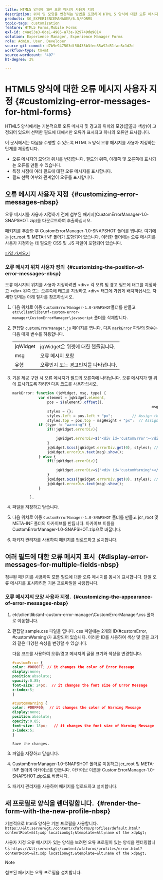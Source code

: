 ```yaml
---
title: HTML5 양식에 대한 오류 메시지 사용자 지정
description: 위치 및 모양을 변경하는 방법을 포함하여 HTML 5 양식에 대한 오류 메시지 표시를 사용자 지정하는 방법에 대해 알아봅니다.
products: SG_EXPERIENCEMANAGER/6.5/FORMS
topic-tags: customization
feature: HTML5 Forms,Mobile Forms
exl-id: c4ae53a3-8de1-4985-a73e-829749de9814
solution: Experience Manager, Experience Manager Forms
role: Admin, User, Developer
source-git-commit: d7b9e947503df58435b3fee85a92d51fae8c1d2d
workflow-type: tm+mt
source-wordcount: '497'
ht-degree: 3%

---
```


# HTML5 양식에 대한 오류 메시지 사용자 지정 {#customizing-error-messages-for-html-forms}

HTML5 양식에서는 기본적으로 오류 메시지 및 경고의 위치와 모양(글꼴과 색상)이 고정되어 있으며 선택한 필드에 대해서만 오류가 표시되고 하나의 오류만 표시됩니다.

이 문서에서는 다음을 수행할 수 있도록 HTML 5 양식 오류 메시지를 사용자 지정하는 단계를 제공합니다.

* 오류 메시지의 모양과 위치를 변경합니다. 필드의 위쪽, 아래쪽 및 오른쪽에 표시되는 오류를 만들 수 있습니다.
* 특정 시점에 여러 필드에 대한 오류 메시지를 표시합니다.
* 필드 선택 여부와 관계없이 오류를 표시합니다.

## 오류 메시지 사용자 지정  {#customizing-error-messages-nbsp}

오류 메시지를 사용자 지정하기 전에 첨부된 패키지(CustomErrorManager-1.0-SNAPSHOT.zip)를 다운로드하여 추출하십시오.

패키지를 추출한 후 CustomErrorManager-1.0-SNAPSHOT 폴더를 엽니다. 여기에는 jcr_root 및 META-INF 폴더가 포함되어 있습니다. 이러한 폴더에는 오류 메시지를 사용자 지정하는 데 필요한 CSS 및 .JS 파일이 포함되어 있습니다.

[파일 가져오기](assets/customerrormanager-1.0-snapshot.zip)

### 오류 메시지 위치 사용자 정의  {#customizing-the-position-of-error-messages-nbsp}

오류 메시지의 위치를 사용자 지정하려면 &lt;div> 각 오류 및 경고 필드에 태그를 지정하고 &lt;div> 왼쪽 또는 오른쪽에 태그를 지정하고 &lt;div> 태그에 가깝게 배치하십시오. 자세한 단계는 아래 절차를 참조하십시오.

1. 다음 위치로 이동 `CustomErrorManager-1.0-SNAPSHOT`폴더를 만들고 `etc\clientlibs\mf-custom-error-manager\CustomErrorManager\javascript` 폴더를 삭제합니다.
1. 편집할 `customErrorManager.js` 페이지를 엽니다. 다음 `markError` 파일의 함수는 다음 매개 변수를 허용합니다.

   |   |  |
   |---|---|
   | jqWidget | jqWidget은 위젯에 대한 핸들입니다. |
   | msg | 오류 메시지 포함 |
   | 유형 | 오류인지 또는 경고인지를 나타냅니다. |

1. 기본 제공 구현 시 오류 메시지가 필드의 오른쪽에 나타납니다. 오류 메시지가 맨 위에 표시되도록 하려면 다음 코드를 사용하십시오.

   ```javascript
   markError: function (jqWidget, msg, type) {
               var element = jqWidget.element,                                //Gives the div containing widget
                   pos = $(element).offset(),                          //Calculates the position of the div in the view port
                                                                   msgHeight = xfalib.view.util.TextMetrics.measureExtent(msg).height + 5;  //Calculating the height of the Error Message
                   styles = {};
                   styles.left = pos.left + "px";         // Assign the desired left position using pos.left. Here it is calculated for exact left of the field
                   styles.top = pos.top - msgHeight + "px";  // Assign the desired top position using pos.top. Here it is calculated for top of the field
               if (type != "warning") {
                   if(!jqWidget.errorDiv){
                                                                                   //Adding the warning div if it is not present already
                       jqWidget.errorDiv=$("<div id='customError'></div>").appendTo('body');
                   }
                   jqWidget.$css(jqWidget.errorDiv.get(0), styles); // Applying the styles to the warning div
                   jqWidget.errorDiv.text(msg).show();                     //Showing the warning message
               } else {
                   if(!jqWidget.errorDiv){
                                                                                   //Adding the error div if it is not present already
                       jqWidget.errorDiv=$("<div id='customWarning'></div>").appendTo('body');
                   }
                   jqWidget.$css(jqWidget.errorDiv.get(0), styles); // Applying the styles to the error div
                   jqWidget.errorDiv.text(msg).show();                     //Showing the warning message
               }
   
           },
   ```

1. 파일을 저장하고 닫습니다.
1. 다음 위치로 이동 `CustomErrorManager-1.0-SNAPSHOT` 폴더를 만들고 jcr_root 및 META-INF 폴더의 아카이브를 만듭니다. 아카이브 이름을 CustomErrorManager-1.0-SNAPSHOT.zip으로 바꿉니다.
1. 패키지 관리자를 사용하여 패키지를 업로드하고 설치합니다.

## 여러 필드에 대한 오류 메시지 표시  {#display-error-messages-for-multiple-fields-nbsp}

첨부된 패키지를 사용하여 모든 필드에 대한 오류 메시지를 동시에 표시합니다. 단일 오류 메시지를 표시하려면 기본 프로파일을 사용합니다.

### 오류 메시지의 모양 사용자 지정.  {#customizing-the-appearance-of-error-messages-nbsp}

1. etc\clientlibs\mf-custom-error-manager\CustomErrorManager\css 폴더로 이동합니다.

1. 편집할 sample.css 파일을 엽니다. css 파일에는 2개의 ID(#customError, #customWarning)가 포함되어 있습니다. 이러한 ID를 사용하여 색상 및 글꼴 크기와 같은 다양한 속성을 변경할 수 있습니다.

   다음 코드를 사용하여 오류/경고 메시지의 글꼴 크기와 색상을 변경합니다.

   ```css
   #customError {
   color: #0000FF; // it changes the color of Error Message
   display:none;
   position:absolute;
   opacity:0.85;
   font-size: 24px;  // it changes the font size of Error Message
   z-index:5;
   }
   
   #customWarning {
   color: #00FF00;  // it changes the color of Warning Message
   display:none;
   position:absolute;
   opacity:0.85;
   font-size: 18px;   // it changes the font size of Warning Message
   z-index:5;
   }
   
   Save the changes.
   ```

1. 파일을 저장하고 닫습니다.
1. CustomErrorManager-1.0-SNAPSHOT 폴더로 이동하고 jcr_root 및 META-INF 폴더의 아카이브를 만듭니다. 아카이브 이름을 CustomErrorManager-1.0-SNAPSHOT.zip으로 바꿉니다.
1. 패키지 관리자를 사용하여 패키지를 업로드하고 설치합니다.

## 새 프로필로 양식을 렌더링합니다.  {#render-the-form-with-the-new-profile-nbsp}

기본적으로 html5 양식은 기본 프로필을 사용합니다. `https://&lt;server&gt;/content/xfaforms/profiles/default.html?contentRoot=&lt;xdp location&gt;&template=&lt;name of the xdp&gt;`

사용자 지정 오류 메시지가 있는 양식을 보려면 오류 프로필이 있는 양식을 렌더링합니다. `https://&lt;server&gt;/content/xfaforms/profiles/error.html?contentRoot=&lt;xdp location&gt;&template=&lt;name of the xdp&gt;`

>[!NOTE]
>
>첨부된 패키지는 오류 프로필을 설치합니다.
